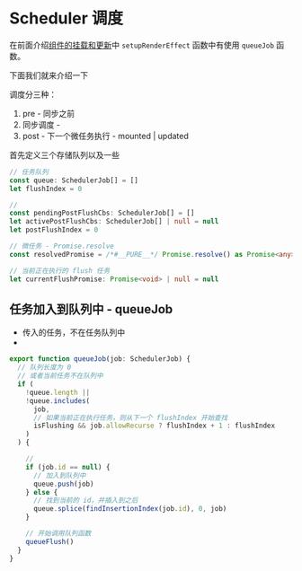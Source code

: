 # Scheduler 调度

在前面介绍[组件的挂载和更新](./processComponent.md#将-render-函数与-effect-结合-setuprendereffect)中 `setupRenderEffect` 函数中有使用 `queueJob` 函数。

下面我们就来介绍一下

调度分三种：
1. pre - 同步之前
2. 同步调度 - 
3. post - 下一个微任务执行 - mounted | updated

首先定义三个存储队列以及一些
```ts
// 任务队列
const queue: SchedulerJob[] = []
let flushIndex = 0

// 
const pendingPostFlushCbs: SchedulerJob[] = []
let activePostFlushCbs: SchedulerJob[] | null = null
let postFlushIndex = 0

// 微任务 - Promise.resolve
const resolvedPromise = /*#__PURE__*/ Promise.resolve() as Promise<any>

// 当前正在执行的 flush 任务
let currentFlushPromise: Promise<void> | null = null
```

## 任务加入到队列中 - queueJob

- 传入的任务，不在任务队列中
- 

```ts
export function queueJob(job: SchedulerJob) {
  // 队列长度为 0
  // 或者当前任务不在队列中
  if (
    !queue.length ||
    !queue.includes(
      job,
      // 如果当前正在执行任务，则从下一个 flushIndex 开始查找
      isFlushing && job.allowRecurse ? flushIndex + 1 : flushIndex
    )
  ) {

    // 
    if (job.id == null) {
      // 加入到队列中
      queue.push(job)
    } else {
      // 找到当前的 id，并插入到之后
      queue.splice(findInsertionIndex(job.id), 0, job)
    }

    // 开始调用队列函数
    queueFlush()
  }
}
```